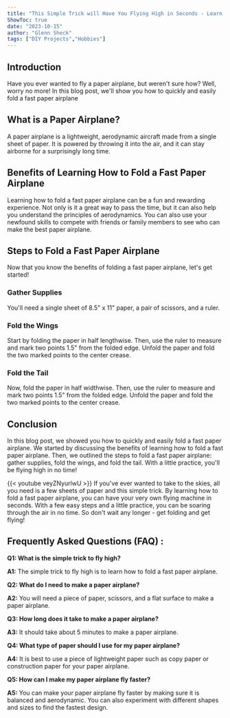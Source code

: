 ```yaml
---
title: "This Simple Trick will Have You Flying High in Seconds - Learn How to Fold a Fast Paper Airplane Now!"
ShowToc: true 
date: "2023-10-15"
author: "Glenn Sheck" 
tags: ["DIY Projects","Hobbies"]
---
```

## Introduction

Have you ever wanted to fly a paper airplane, but weren't sure how? Well, worry no more! In this blog post, we'll show you how to quickly and easily fold a fast paper airplane

## What is a Paper Airplane?

A paper airplane is a lightweight, aerodynamic aircraft made from a single sheet of paper. It is powered by throwing it into the air, and it can stay airborne for a surprisingly long time.

## Benefits of Learning How to Fold a Fast Paper Airplane

Learning how to fold a fast paper airplane can be a fun and rewarding experience. Not only is it a great way to pass the time, but it can also help you understand the principles of aerodynamics. You can also use your newfound skills to compete with friends or family members to see who can make the best paper airplane.

## Steps to Fold a Fast Paper Airplane

Now that you know the benefits of folding a fast paper airplane, let's get started!

### Gather Supplies

You'll need a single sheet of 8.5" x 11" paper, a pair of scissors, and a ruler.

### Fold the Wings

Start by folding the paper in half lengthwise. Then, use the ruler to measure and mark two points 1.5" from the folded edge. Unfold the paper and fold the two marked points to the center crease.

### Fold the Tail

Now, fold the paper in half widthwise. Then, use the ruler to measure and mark two points 1.5" from the folded edge. Unfold the paper and fold the two marked points to the center crease.

## Conclusion

In this blog post, we showed you how to quickly and easily fold a fast paper airplane. We started by discussing the benefits of learning how to fold a fast paper airplane. Then, we outlined the steps to fold a fast paper airplane: gather supplies, fold the wings, and fold the tail. With a little practice, you'll be flying high in no time!

{{< youtube veyZNyurlwU >}} 
If you've ever wanted to take to the skies, all you need is a few sheets of paper and this simple trick. By learning how to fold a fast paper airplane, you can have your very own flying machine in seconds. With a few easy steps and a little practice, you can be soaring through the air in no time. So don't wait any longer - get folding and get flying!

## Frequently Asked Questions (FAQ) :
**Q1: What is the simple trick to fly high?**

**A1:** The simple trick to fly high is to learn how to fold a fast paper airplane.

**Q2: What do I need to make a paper airplane?**

**A2:** You will need a piece of paper, scissors, and a flat surface to make a paper airplane.

**Q3: How long does it take to make a paper airplane?**

**A3:** It should take about 5 minutes to make a paper airplane.

**Q4: What type of paper should I use for my paper airplane?**

**A4:** It is best to use a piece of lightweight paper such as copy paper or construction paper for your paper airplane.

**Q5: How can I make my paper airplane fly faster?**

**A5:** You can make your paper airplane fly faster by making sure it is balanced and aerodynamic. You can also experiment with different shapes and sizes to find the fastest design.



